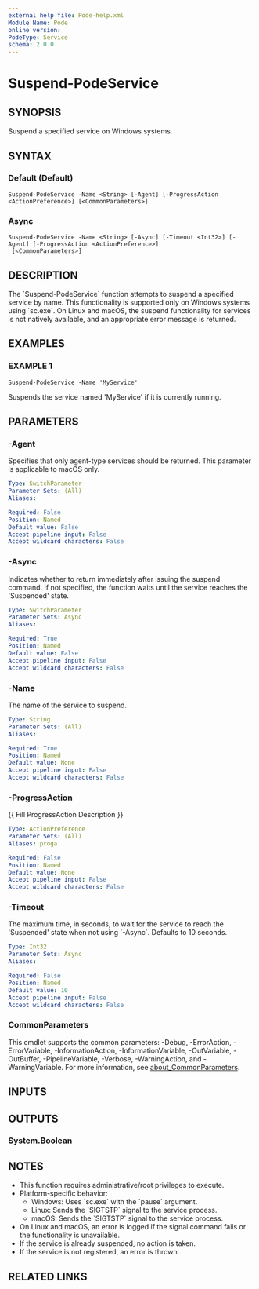 ```yaml
---
external help file: Pode-help.xml
Module Name: Pode
online version:
PodeType: Service
schema: 2.0.0
---
```


# Suspend-PodeService

## SYNOPSIS
Suspend a specified service on Windows systems.

## SYNTAX

### Default (Default)
```
Suspend-PodeService -Name <String> [-Agent] [-ProgressAction <ActionPreference>] [<CommonParameters>]
```

### Async
```
Suspend-PodeService -Name <String> [-Async] [-Timeout <Int32>] [-Agent] [-ProgressAction <ActionPreference>]
 [<CommonParameters>]
```

## DESCRIPTION
The \`Suspend-PodeService\` function attempts to suspend a specified service by name.
This functionality is supported only on Windows systems using \`sc.exe\`.
On Linux and macOS, the suspend functionality for services is not natively available, and an appropriate error message is returned.

## EXAMPLES

### EXAMPLE 1
```
Suspend-PodeService -Name 'MyService'
```

Suspends the service named 'MyService' if it is currently running.

## PARAMETERS

### -Agent
Specifies that only agent-type services should be returned.
This parameter is applicable to macOS only.

```yaml
Type: SwitchParameter
Parameter Sets: (All)
Aliases:

Required: False
Position: Named
Default value: False
Accept pipeline input: False
Accept wildcard characters: False
```

### -Async
Indicates whether to return immediately after issuing the suspend command.
If not specified, the function waits until the service reaches the 'Suspended' state.

```yaml
Type: SwitchParameter
Parameter Sets: Async
Aliases:

Required: True
Position: Named
Default value: False
Accept pipeline input: False
Accept wildcard characters: False
```

### -Name
The name of the service to suspend.

```yaml
Type: String
Parameter Sets: (All)
Aliases:

Required: True
Position: Named
Default value: None
Accept pipeline input: False
Accept wildcard characters: False
```

### -ProgressAction
{{ Fill ProgressAction Description }}

```yaml
Type: ActionPreference
Parameter Sets: (All)
Aliases: proga

Required: False
Position: Named
Default value: None
Accept pipeline input: False
Accept wildcard characters: False
```

### -Timeout
The maximum time, in seconds, to wait for the service to reach the 'Suspended' state when not using \`-Async\`.
Defaults to 10 seconds.

```yaml
Type: Int32
Parameter Sets: Async
Aliases:

Required: False
Position: Named
Default value: 10
Accept pipeline input: False
Accept wildcard characters: False
```

### CommonParameters
This cmdlet supports the common parameters: -Debug, -ErrorAction, -ErrorVariable, -InformationAction, -InformationVariable, -OutVariable, -OutBuffer, -PipelineVariable, -Verbose, -WarningAction, and -WarningVariable. For more information, see [about_CommonParameters](http://go.microsoft.com/fwlink/?LinkID=113216).

## INPUTS

## OUTPUTS

### System.Boolean
## NOTES
- This function requires administrative/root privileges to execute.
- Platform-specific behavior:
	- Windows: Uses \`sc.exe\` with the \`pause\` argument.
	- Linux: Sends the \`SIGTSTP\` signal to the service process.
	- macOS: Sends the \`SIGTSTP\` signal to the service process.
- On Linux and macOS, an error is logged if the signal command fails or the functionality is unavailable.
- If the service is already suspended, no action is taken.
- If the service is not registered, an error is thrown.

## RELATED LINKS

